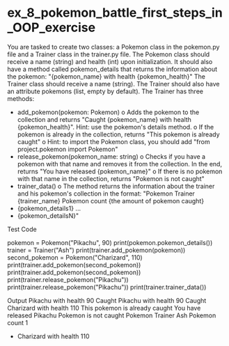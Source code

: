 # ex_8_pokemon_battle_first_steps_in_OOP_exercise


You are tasked to create two classes: a Pokemon class in the pokemon.py file and a Trainer class in the trainer.py file. 
The Pokemon class should receive a name (string) and health (int) upon initialization. It should also have a method called pokemon_details that returns the information about the pokemon: "{pokemon_name} with health {pokemon_health}"
The Trainer class should receive a name (string). The Trainer should also have an attribute pokemons (list, empty by default). The Trainer has three methods:
-	add_pokemon(pokemon: Pokemon)
o	Adds the pokemon to the collection and returns "Caught {pokemon_name} with health {pokemon_health}". Hint: use the pokemon's details method.
o	If the pokemon is already in the collection, returns "This pokemon is already caught"
o	Hint: to import the Pokemon class, you should add "from project.pokemon import Pokemon"
-	release_pokemon(pokemon_name: string) 
o	Checks if you have a pokemon with that name and removes it from the collection. In the end, returns "You have released {pokemon_name}"
o	If there is no pokemon with that name in the collection, returns "Pokemon is not caught"
-	trainer_data()
o	The method returns the information about the trainer and his pokemon's collection in the format:
"Pokemon Trainer {trainer_name}
 Pokemon count {the amount of pokemon caught}
 - {pokemon_details1}
 ...
 - {pokemon_detailsN}"

Test Code

pokemon = Pokemon("Pikachu", 90)
print(pokemon.pokemon_details())
trainer = Trainer("Ash")
print(trainer.add_pokemon(pokemon))
second_pokemon = Pokemon("Charizard", 110)
print(trainer.add_pokemon(second_pokemon))
print(trainer.add_pokemon(second_pokemon))
print(trainer.release_pokemon("Pikachu"))
print(trainer.release_pokemon("Pikachu"))
print(trainer.trainer_data())

Output
Pikachu with health 90
Caught Pikachu with health 90
Caught Charizard with health 110
This pokemon is already caught
You have released Pikachu
Pokemon is not caught
Pokemon Trainer Ash
Pokemon count 1
- Charizard with health 110
